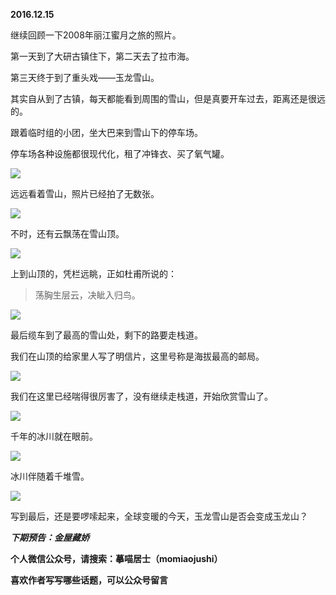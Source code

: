 
          
            
**2016.12.15**

继续回顾一下2008年丽江蜜月之旅的照片。

第一天到了大研古镇住下，第二天去了拉市海。

第三天终于到了重头戏——玉龙雪山。

其实自从到了古镇，每天都能看到周围的雪山，但是真要开车过去，距离还是很远的。

跟着临时组的小团，坐大巴来到雪山下的停车场。

停车场各种设施都很现代化，租了冲锋衣、买了氧气罐。




![](//upload-images.jianshu.io/upload_images/51001-83dbfeaf0931bb86.jpg)




远远看着雪山，照片已经拍了无数张。




![](//upload-images.jianshu.io/upload_images/51001-2faf358d132e762c.jpg)




不时，还有云飘荡在雪山顶。




![](//upload-images.jianshu.io/upload_images/51001-3d0bf6e562ad6ea1.jpg)




上到山顶的，凭栏远眺，正如杜甫所说的：
>荡胸生层云，决眦入归鸟。





![](//upload-images.jianshu.io/upload_images/51001-adc5b4b0acecba98.jpg)




最后缆车到了最高的雪山处，剩下的路要走栈道。

我们在山顶的给家里人写了明信片，这里号称是海拔最高的邮局。




![](//upload-images.jianshu.io/upload_images/51001-eda0e192acd26cbe.jpg)




我们在这里已经喘得很厉害了，没有继续走栈道，开始欣赏雪山了。




![](//upload-images.jianshu.io/upload_images/51001-d40d31ecdc61e3dd.jpg)




千年的冰川就在眼前。




![](//upload-images.jianshu.io/upload_images/51001-aba2a42df7fd45dd.jpg)




冰川伴随着千堆雪。




![](//upload-images.jianshu.io/upload_images/51001-17cc5c4df1dcae29.jpg)




写到最后，还是要啰嗦起来，全球变暖的今天，玉龙雪山是否会变成玉龙山？


***下期预告：金屋藏娇***


**个人微信公众号，请搜索：摹喵居士（momiaojushi）**

**喜欢作者写写哪些话题，可以公众号留言**

          
        